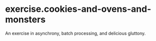 # exercise.cookies-and-ovens-and-monsters
An exercise in asynchrony, batch processing, and delicious gluttony.
